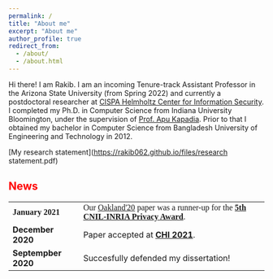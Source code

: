 ```yaml
---
permalink: /
title: "About me"
excerpt: "About me"
author_profile: true
redirect_from: 
  - /about/
  - /about.html
---
```


Hi there! 
I am Rakib. I am an incoming Tenure-track Assistant Professor in the Arizona State University (from Spring 2022) and currently a postdoctoral researcher at <a href="https://cispa.de/en">CISPA Helmholtz Center for Information Security</a>. I completed my Ph.D. in Computer Science from Indiana University Bloomington, under the supervision of <a href="https://www.cs.indiana.edu/~kapadia/">Prof. Apu Kapadia</a>. Prior to that I obtained my bachelor in Computer Science from Bangladesh University of Engineering and Technology in 2012.


[My research statement](https://rakib062.github.io/files/research statement.pdf)

<h2 style="color:red">News</h2>
<table style="width:100%; border-collapse: collapse; border:none">
  <tr style="border: none;font-family:verdana;">
    <td style="border: none;"><b>January 2021</b></td> 
    <td style="border: none;">Our <a href="https://rakib062.github.io/toAppear/2020-05-18-picshare-oakland">Oakland'20</a> paper was a runner-up for the <a href="https://www.cnil.fr/en/inria-and-cnil-award-2020-privacy-protection-prize"> <b>5th CNIL-INRIA Privacy Award</b></a>. </td>
  </tr>

  <tr style="border: none;">
    <td style="border: none;"><b>December 2020</b></td> 
    <td style="border: none;">Paper accepted at <a href="http://chi2021.acm.org/"><b>CHI 2021</b></a>. </td>
  </tr>

  <tr style="border: none;">
    <td style="border: none;"><b>Septempber 2020</b></td> 
    <td style="border: none;">Succesfully defended my dissertation!</td>
  </tr>
</table>